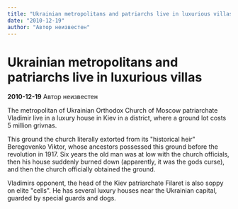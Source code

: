 ```yaml
---
title: "Ukrainian metropolitans and patriarchs live in luxurious villas"
date: "2010-12-19"
author: "Автор неизвестен"
---
```


# Ukrainian metropolitans and patriarchs live in luxurious villas

**2010-12-19** Автор неизвестен

The metropolitan of Ukrainian Orthodox Church of Moscow patriarchate Vladimir live in a luxury house in Kiev in a district, where a ground lot costs 5 million grivnas.

This ground the church literally extorted from its "historical heir" Beregovenko Viktor, whose ancestors possessed this ground before the revolution in 1917. Six years the old man was at low with the church officials, then his house suddenly burned down (apparently, it was the gods curse), and then the church officially obtained the ground.

Vladimirs opponent, the head of the Kiev patriarchate Filaret is also soppy on elite "cells". He has several luxury houses near the Ukrainian capital, guarded by special guards and dogs.